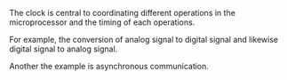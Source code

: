 The clock is central to coordinating different operations in the microprocessor and the timing of each operations.

For example, the conversion of analog signal to digital signal and likewise digital signal to analog signal.

Another the example is asynchronous communication.
